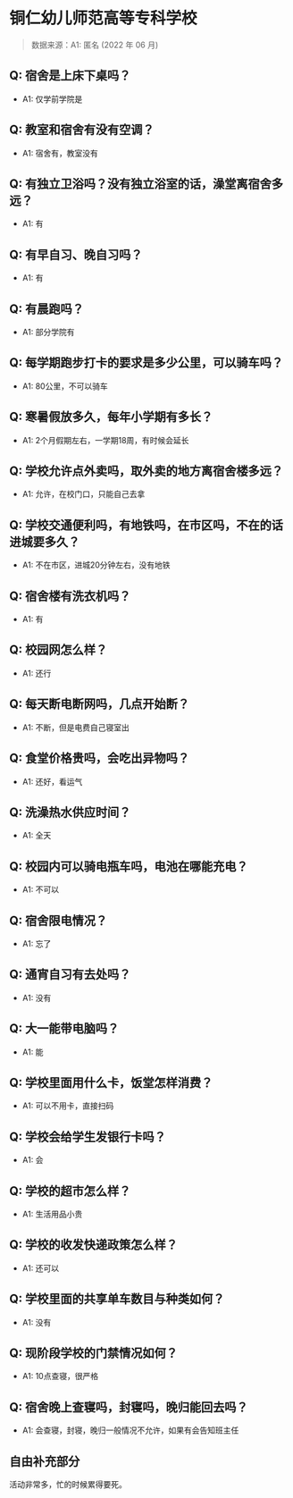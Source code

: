# 铜仁幼儿师范高等专科学校

> 数据来源：A1: 匿名 (2022 年 06 月)

## Q: 宿舍是上床下桌吗？

- A1: 仅学前学院是

## Q: 教室和宿舍有没有空调？

- A1: 宿舍有，教室没有

## Q: 有独立卫浴吗？没有独立浴室的话，澡堂离宿舍多远？

- A1: 有

## Q: 有早自习、晚自习吗？

- A1: 有

## Q: 有晨跑吗？

- A1: 部分学院有

## Q: 每学期跑步打卡的要求是多少公里，可以骑车吗？

- A1: 80公里，不可以骑车

## Q: 寒暑假放多久，每年小学期有多长？

- A1: 2个月假期左右，一学期18周，有时候会延长

## Q: 学校允许点外卖吗，取外卖的地方离宿舍楼多远？

- A1: 允许，在校门口，只能自己去拿

## Q: 学校交通便利吗，有地铁吗，在市区吗，不在的话进城要多久？

- A1: 不在市区，进城20分钟左右，没有地铁

## Q: 宿舍楼有洗衣机吗？

- A1: 有

## Q: 校园网怎么样？

- A1: 还行

## Q: 每天断电断网吗，几点开始断？

- A1: 不断，但是电费自己寝室出

## Q: 食堂价格贵吗，会吃出异物吗？

- A1: 还好，看运气

## Q: 洗澡热水供应时间？

- A1: 全天

## Q: 校园内可以骑电瓶车吗，电池在哪能充电？

- A1: 不可以

## Q: 宿舍限电情况？

- A1: 忘了

## Q: 通宵自习有去处吗？

- A1: 没有

## Q: 大一能带电脑吗？

- A1: 能

## Q: 学校里面用什么卡，饭堂怎样消费？

- A1: 可以不用卡，直接扫码

## Q: 学校会给学生发银行卡吗？

- A1: 会

## Q: 学校的超市怎么样？

- A1: 生活用品小贵

## Q: 学校的收发快递政策怎么样？

- A1: 还可以

## Q: 学校里面的共享单车数目与种类如何？

- A1: 没有

## Q: 现阶段学校的门禁情况如何？

- A1: 10点查寝，很严格

## Q: 宿舍晚上查寝吗，封寝吗，晚归能回去吗？

- A1: 会查寝，封寝，晚归一般情况不允许，如果有会告知班主任

## 自由补充部分

活动非常多，忙的时候累得要死。